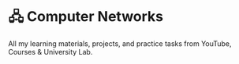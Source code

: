 # 🖧 Computer Networks

All my learning materials, projects, and practice tasks from YouTube, Courses & University Lab.

